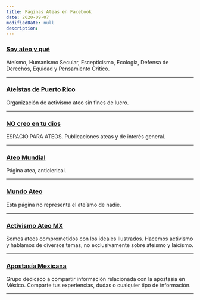 ```yaml
---
title: Páginas Ateas en Facebook
date: 2020-09-07
modifiedDate: null
description: 
---
```

### [Soy ateo y qué](https://www.facebook.com/soyateo.yque.oficial)
Ateísmo, Humanismo Secular, Escepticismo, Ecología, Defensa de Derechos, Equidad y Pensamiento Crítico.

---

### [Ateístas de Puerto Rico](https://www.facebook.com/ateistaspr/)
Organización de activismo ateo sin fines de lucro.

---

### [NO creo en tu dios](https://www.facebook.com/No-Creo-En-Tu-Dios-269232553936375/)
ESPACIO PARA ATEOS. Publicaciones ateas y de interés general.

---

### [Ateo Mundial](https://www.facebook.com/Ateomundial/)
Página atea, anticlerical.

---

### [Mundo Ateo](https://www.facebook.com/MundoAteo.org)
Esta página no representa el ateísmo de nadie.

---

### [Activismo Ateo MX](https://www.facebook.com/ActivismoAteoMX)
Somos ateos comprometidos con los ideales Ilustrados. Hacemos activismo y hablamos de diversos temas, no exclusivamente sobre ateísmo y laicismo.

---

### [Apostasía Mexicana](https://www.facebook.com/Apostasiamexicana/)
Grupo dedicaco a compartir información relacionada con la apostasía en México. Comparte tus experiencias, dudas o cualquier tipo de información.

---